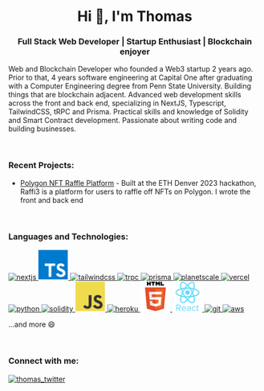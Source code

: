 <h1 align="center">Hi 👋, I'm Thomas</h1>
<h3 align="center">Full Stack Web Developer | Startup Enthusiast | Blockchain enjoyer</h3>

<p>Web and Blockchain Developer who founded a Web3 startup 2 years ago. Prior to that, 4 years software engineering at Capital One after graduating with a Computer Engineering degree from Penn State University. Building things that are blockchain adjacent. Advanced web development skills across the front and back end, specializing in NextJS, Typescript, TailwindCSS, tRPC and Prisma. Practical skills and knowledge of Solidity and Smart Contract development. Passionate about writing code and building businesses.</p>

<br>

<h3 align="left">Recent Projects:</h3>
<ul>
<li><p><a href="https://www.raffi3.app/" target="_blank">Polygon NFT Raffle Platform</a> - Built at the ETH Denver 2023 hackathon, Raffi3 is a platform for users to raffle off NFTs on Polygon. I wrote the front and back end<p></li>
</ul
  
<br>
<br>

<h3 align="left">Languages and Technologies:</h3>
<p align="left"> 
<a href="https://nextjs.org/" target="_blank"> <img src="https://assets.vercel.com/image/upload/v1662130559/nextjs/Icon_light_background.png" alt="nextjs" width="60" height="60"/> </a> <a href="https://www.typescriptlang.org/" target="_blank"> <img src="https://raw.githubusercontent.com/devicons/devicon/master/icons/typescript/typescript-original.svg" alt="typescript" width="60" height="60"/> </a> <a href="https://tailwindcss.com/" target="_blank"> <img src="https://avatars.githubusercontent.com/u/67109815?s=200&v=4" alt="tailwindcss" width="60" height="60"/> </a> <a href="https://trpc.io/" target="_blank"> <img src="https://trpc.io/img/logo.svg" alt="trpc" width="60" height="60"/> </a> <a href="https://www.prisma.io/" target="_blank"> <img src="https://avatars.githubusercontent.com/u/17219288?v=4&s=150" alt="prisma" width="60" height="60"/> </a> <a href="https://planetscale.com/" target="_blank"> <img src="https://avatars.githubusercontent.com/u/35612527?s=200&v=4" alt="planetscale" width="60" height="60"/> </a> <a href="https://vercel.com/tcadle434" target="_blank"> <img src="https://avatars.githubusercontent.com/u/14985020?s=200&v=4" alt="vercel" width="60" height="60"/> </a> <a href="https://www.python.org/" target="_blank"> <img src="https://avatars.githubusercontent.com/u/1525981?s=200&v=4" alt="python" width="60" height="60"/> </a> <a href="https://soliditylang.org/" target="_blank"> <img src="https://soliditylang.org/images/SolBlueGradient.png" alt="solidity" width="60" height="60"/> </a> <a href="https://developer.mozilla.org/en-US/docs/Web/JavaScript" target="_blank"> <img src="https://raw.githubusercontent.com/devicons/devicon/master/icons/javascript/javascript-original.svg" alt="javascript" width="60" height="60"/> </a> <a href="https://heroku.com" target="_blank"> <img src="https://www.vectorlogo.zone/logos/heroku/heroku-icon.svg" alt="heroku" width="60" height="60"/> </a> <a href="https://www.w3.org/html/" target="_blank"> <img src="https://raw.githubusercontent.com/devicons/devicon/master/icons/html5/html5-original-wordmark.svg" alt="html5" width="60" height="60"/> </a> <a href="https://reactjs.org/" target="_blank"> <img src="https://raw.githubusercontent.com/devicons/devicon/master/icons/react/react-original-wordmark.svg" alt="react" width="60" height="60"/> </a> <a href="https://git-scm.com/" target="_blank"> <img src="https://www.vectorlogo.zone/logos/git-scm/git-scm-icon.svg" alt="git" width="60" height="60"/> </a> <a href="https://aws.amazon.com" target="_blank"> <img src="https://avatars.githubusercontent.com/u/2232217?s=200&v=4" alt="aws" width="60" height="60"/> </a>

<p>...and more 😄</p>

<br>

<h3 align="left">Connect with me:</h3>
<p align="left">
<a href="https://twitter.com/blockChief" target="blank"><img align="center" src="https://cdn.jsdelivr.net/npm/simple-icons@3.0.1/icons/twitter.svg" alt="thomas_twitter" height="30" width="40" /></a>
</p>
